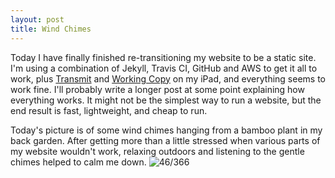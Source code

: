 ```yaml
---
layout: post
title: Wind Chimes
---
```

Today I have finally finished re-transitioning my website to be a static site. I'm using a combination of Jekyll, Travis CI, GitHub and AWS to get it all to work, plus [Transmit](https://itunes.apple.com/gb/app/transmit/id917432930?mt=8&uo=4&at=1000l8mx) and [Working Copy](https://itunes.apple.com/gb/app/working-copy-powerful-git/id896694807?mt=8&uo=4&at=1000l8mx) on my iPad, and everything seems to work fine. I'll probably write a longer post at some point explaining how everything works. It might not be the simplest way to run a website, but the end result is fast, lightweight, and cheap to run.
<!--break-->
Today's picture is of some wind chimes hanging from a bamboo plant in my back garden. After getting more than a little stressed when various parts of my website wouldn't work, relaxing outdoors and listening to the gentle chimes helped to calm me down.
![46/366](http://media.humanboring.net/photos/2016-02-15.jpeg)
